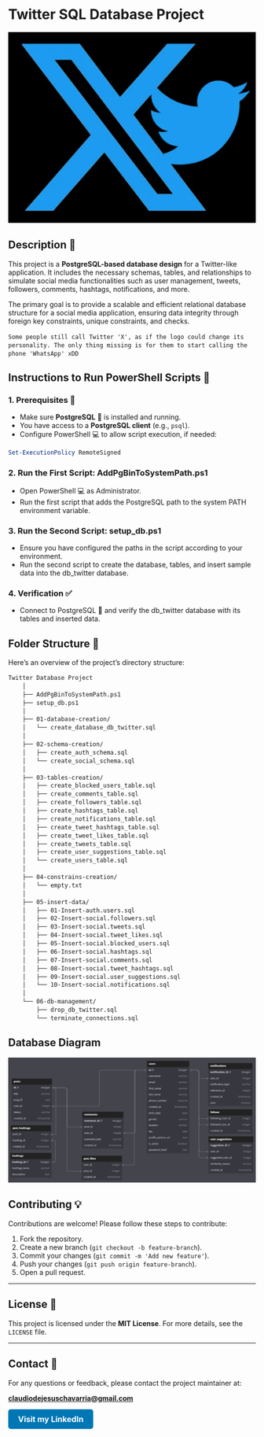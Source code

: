 # Twitter SQL Database Project

![alt text](image-2.png)

## Description 📜

This project is a **PostgreSQL-based database design** for a Twitter-like application. It includes the necessary schemas, tables, and relationships to simulate social media functionalities such as user management, tweets, followers, comments, hashtags, notifications, and more.

The primary goal is to provide a scalable and efficient relational database structure for a social media application, ensuring data integrity through foreign key constraints, unique constraints, and checks.


`Some people still call Twitter 'X', as if the logo could change its personality. The only thing missing is for them to start calling the phone 'WhatsApp' xDD`

## Instructions to Run PowerShell Scripts 🚀

### 1. **Prerequisites** 🔧

- Make sure **PostgreSQL** 🐘 is installed and running.
- You have access to a **PostgreSQL client** (e.g., `psql`).
- Configure PowerShell 💻 to allow script execution, if needed:

```powershell
Set-ExecutionPolicy RemoteSigned
```

### 2. Run the First Script: AddPgBinToSystemPath.ps1

- Open PowerShell 💻 as Administrator.
- Run the first script that adds the PostgreSQL path to the system PATH environment variable.

### 3. Run the Second Script: setup_db.ps1
- Ensure you have configured the paths in the script according to your environment.
- Run the second script to create the database, tables, and insert sample data into the db_twitter database.

### 4. Verification ✅
- Connect to PostgreSQL 🐘 and verify the db_twitter database with its tables and inserted data.

## Folder Structure 📂

Here’s an overview of the project’s directory structure:

```sh
Twitter Database Project
    │
    ├── AddPgBinToSystemPath.ps1
    ├── setup_db.ps1
    │
    ├── 01-database-creation/
    │   └── create_database_db_twitter.sql
    │
    ├── 02-schema-creation/
    │   ├── create_auth_schema.sql
    │   └── create_social_schema.sql
    │
    ├── 03-tables-creation/
    │   ├── create_blocked_users_table.sql
    │   ├── create_comments_table.sql
    │   ├── create_followers_table.sql
    │   ├── create_hashtags_table.sql
    │   ├── create_notifications_table.sql
    │   ├── create_tweet_hashtags_table.sql
    │   ├── create_tweet_likes_table.sql
    │   ├── create_tweets_table.sql
    │   ├── create_user_suggestions_table.sql
    │   └── create_users_table.sql
    │
    ├── 04-constrains-creation/
    │   └── empty.txt
    │
    ├── 05-insert-data/
    │   ├── 01-Insert-auth.users.sql
    │   ├── 02-Insert-social.followers.sql
    │   ├── 03-Insert-social.tweets.sql
    │   ├── 04-Insert-social.tweet_likes.sql
    │   ├── 05-Insert-social.blocked_users.sql
    │   ├── 06-Insert-social.hashtags.sql
    │   ├── 07-Insert-social.comments.sql
    │   ├── 08-Insert-social.tweet_hashtags.sql
    │   ├── 09-Insert-social.user_suggestions.sql
    │   └── 10-Insert-social.notifications.sql
    │
    └── 06-db-management/
        ├── drop_db_twitter.sql
        └── terminate_connections.sql
```

## Database Diagram

![alt text](image.png)

## Contributing 💡

Contributions are welcome! Please follow these steps to contribute:

1. Fork the repository.
2. Create a new branch (`git checkout -b feature-branch`).
3. Commit your changes (`git commit -m 'Add new feature'`).
4. Push your changes (`git push origin feature-branch`).
5. Open a pull request.

---

## License 📝

This project is licensed under the **MIT License**. For more details, see the `LICENSE` file.

---

## Contact 📧

For any questions or feedback, please contact the project maintainer at:

**claudiodejesuschavarria@gmail.com**

<a href="https://www.linkedin.com/in/claudiochavarria/" style="display: inline-block; background-color: #0077B5; color: white; padding: 10px 20px; border-radius: 5px; text-decoration: none; font-size: 16px; font-weight: bold;">Visit my LinkedIn</a>
